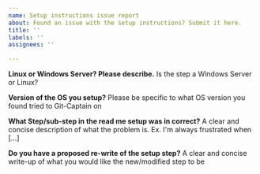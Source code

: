 ```yaml
---
name: Setup instructions issue report
about: Found an issue with the setup instructions? Submit it here.
title: ''
labels: ''
assignees: ''

---
```


**Linux or Windows Server? Please describe.**
Is the step a Windows Server or Linux?

**Version of the OS you setup?**
Please be specific to what OS version you found tried to Git-Captain on

**What Step/sub-step in the read me setup was in correct?**
A clear and concise description of what the problem is. Ex. I'm always frustrated when [...]

**Do you have a proposed re-write of the setup step?**
A clear and concise write-up of what you would like the new/modified step to be
